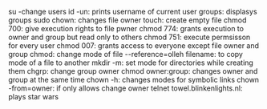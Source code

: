 su -change users
id -un: prints username of current user
groups: displasys groups
sudo chown: changes file owner
touch: create empty file
chmod 700: give execution rights to file pwner
chmod 774: grants execution to owner and group but read only to others
chmod 751: execute permsisson for every user
chmod 007: grants access to everyone except file owner and group
chmod: change mode of file
--reference=olleh filename: to copy mode of a file to another
mkdir -m: set mode for directories while creating them
chgrp: change group owner
chmod owner:group: changes owner and group at the same time
chown -h: changes modes for symbolic links
chown -from=owner: if only allows change owner
telnet towel.blinkenlights.nl: plays star wars
